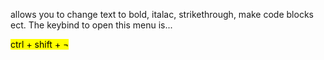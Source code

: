 allows you to change text to  bold, italac, strikethrough, make code blocks ect.
The keybind to open this menu is...

<mark class="hltr-orange">ctrl + shift + ¬</mark>
